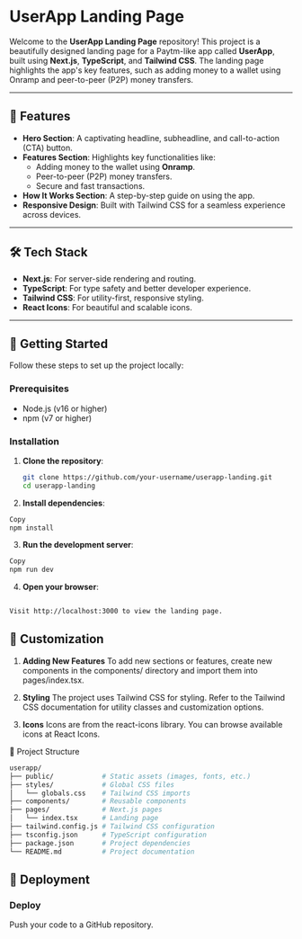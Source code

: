 # UserApp Landing Page

Welcome to the **UserApp Landing Page** repository! This project is a beautifully designed landing page for a Paytm-like app called **UserApp**, built using **Next.js**, **TypeScript**, and **Tailwind CSS**. The landing page highlights the app's key features, such as adding money to a wallet using Onramp and peer-to-peer (P2P) money transfers.

---

## 🚀 Features

- **Hero Section**: A captivating headline, subheadline, and call-to-action (CTA) button.
- **Features Section**: Highlights key functionalities like:
  - Adding money to the wallet using **Onramp**.
  - Peer-to-peer (P2P) money transfers.
  - Secure and fast transactions.
- **How It Works Section**: A step-by-step guide on using the app.
- **Responsive Design**: Built with Tailwind CSS for a seamless experience across devices.

---

## 🛠️ Tech Stack

- **Next.js**: For server-side rendering and routing.
- **TypeScript**: For type safety and better developer experience.
- **Tailwind CSS**: For utility-first, responsive styling.
- **React Icons**: For beautiful and scalable icons.

---

## 🏁 Getting Started

Follow these steps to set up the project locally:

### Prerequisites

- Node.js (v16 or higher)
- npm (v7 or higher)

### Installation

1. **Clone the repository**:
   ```bash
   git clone https://github.com/your-username/userapp-landing.git
   cd userapp-landing
   ```
2. **Install dependencies**:

```bash
Copy
npm install
```

3. **Run the development server**:

```bash
Copy
npm run dev
```

4. **Open your browser**:

```bash

Visit http://localhost:3000 to view the landing page.
```

## 🎨 Customization

1. **Adding New Features**
   To add new sections or features, create new components in the components/ directory and import them into pages/index.tsx.

2. **Styling**
   The project uses Tailwind CSS for styling. Refer to the Tailwind CSS documentation for utility classes and customization options.

3. **Icons**
   Icons are from the react-icons library. You can browse available icons at React Icons.

📂 Project Structure

```bash
userapp/
├── public/            # Static assets (images, fonts, etc.)
├── styles/            # Global CSS files
│   └── globals.css    # Tailwind CSS imports
├── components/        # Reusable components
├── pages/             # Next.js pages
│   └── index.tsx      # Landing page
├── tailwind.config.js # Tailwind CSS configuration
├── tsconfig.json      # TypeScript configuration
├── package.json       # Project dependencies
└── README.md          # Project documentation
```

## 🚀 Deployment

### Deploy

Push your code to a GitHub repository.
